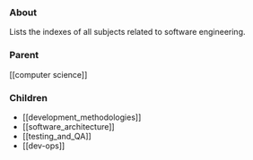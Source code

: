 ### About
Lists the indexes of all subjects related to software engineering.

### Parent
[[computer science]]

### Children
- [[development_methodologies]]
- [[software_architecture]]
- [[testing_and_QA]]
- [[dev-ops]]
